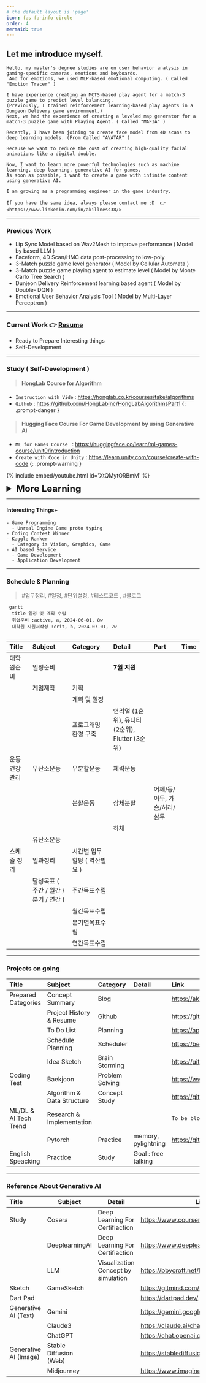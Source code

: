 ```yaml
---
# the default layout is 'page'
icon: fas fa-info-circle
order: 4
mermaid: true
---
```



## Let me introduce myself.

~~~
Hello, my master's degree studies are on user behavior analysis in gaming-specific cameras, emotions and keyboards.
 And for emotions, we used MLP-based emotional computing. ( Called "Emotion Tracer" )

I have experience creating an MCTS-based play agent for a match-3 puzzle game to predict level balancing.
(Previously, I trained reinforcement learning-based play agents in a Dungeon Delivery game environment.)
Next, we had the experience of creating a leveled map generator for a match-3 puzzle game with Playing Agent. ( Called "MAFIA" )

Recently, I have been joining to create face model from 4D scans to deep learning models. (From Called "AVATAR" )

Because we want to reduce the cost of creating high-quality facial animations like a digital double.

Now, I want to learn more powerful technologies such as machine learning, deep learning, generative AI for games.
As soon as possible, i want to create a game with infinite content using generative AI.

I am growing as a programming engineer in the game industry.

If you have the same idea, always please contact me :D  👉 <https://www.linkedin.com/in/akillness38/>
~~~

* * *

### Previous Work
- Lip Sync Model based on Wav2Mesh to improve performance ( Model by based LLM )
- Faceform, 4D Scan/HMC data post-processing to low-poly 
- 3-Match puzzle game level generator ( Model by Cellular Automata )
- 3-Match puzzle game playing agent to estimate level ( Model by Monte Carlo Tree Search  )
- Dunjeon Delivery Reinforcement learning based agent ( Model by Double- DQN )
- Emotional User Behavior Analysis Tool ( Model by Multi-Layer Perceptron )

* * *

### Current Work 👉 [Resume](/assets/pdf/resume.pdf)
- Ready to Prepare Interesting things
- Self-Development

* * *

### Study ( Self-Development )

> #### HongLab Cource for Algorithm
- `Instruction with Vide` : <https://honglab.co.kr/courses/take/algorithms>
- `Github` : <https://github.com/HongLabInc/HongLabAlgorithmsPart1>
{: .prompt-danger }

> #### Hugging Face Course For Game Development by using Generative AI
- `ML for Games Course ` : <https://huggingface.co/learn/ml-games-course/unit0/introduction>
- `Create with Code in Unity` : <https://learn.unity.com/course/create-with-code>
{: .prompt-warning }

{% include embed/youtube.html id='XtQMytORBmM' %}

<details markdown="1">
<summary style= "font-size:24px; line-height:24px; font-weight:bold; cursor:pointer;" > More Learning </summary>

- Learning [Natural Language Processing with Transformers](https://huggingface.co/learn/nlp-course/chapter1/1)
- Learning [Audio Processing with Transformers (Speech-To-Text, Text-To-Speech…)](https://huggingface.co/learn/audio-course/chapter0/introduction)
- Learn to [build Generative AI Applications with Gradio](https://www.deeplearning.ai/short-courses/building-generative-ai-applications-with-gradio/)
  
</details>


* * * 

#### Interesting Things+

~~~
- Game Programming
  - Unreal Engine Game proto typing
- Coding Contest Winner
- Kaggle Ranker
  - Category is Vision, Graphics, Game
- AI based Service
  - Game Development
  - Application Development
~~~ 

* * *

### Schedule & Planning
> #업무정리, #일정, #단위설정, #테스트코드 , #블로그

```mermaid
 gantt
  title 일정 및 계획 수립
  취업준비 :active, a, 2024-06-01, 8w
  대학원 지원서작성 :crit, b, 2024-07-01, 2w
  
```

| Title| Subject| Category | Detail | Part | Time |
| :--- | :--- | :--- | :--- | :--- | :--- |
| 대학원준비 | 일정준비 | | **7월 지원**  | | |
| | 게임제작| 기획 | | | |
| | | 계획 및 일정| | | |
| | | 프로그래밍 환경 구축 | 언리얼 (1순위), 유니티 (2순위), Flutter (3순위)| | |
| 운동 건강 관리 | 무산소운동 | 무분할운동 | 체력운동| | |
| | | 분할운동| 상체분할 | 어께/등/이두, 가슴/허리/삼두 | |
| | | | 하체 | | |
| | 유산소운동 | | | | |
| 스케쥴 정리 | 일과정리 | 시간별 업무 할당 ( 역산필요 ) | | | |
| | 달성목표 ( 주간 / 월간 / 분기 / 연간 ) | 주간목표수립 | | | |
| | | 월간목표수립 | | | |
| | | 분기별목표수립| | | | 
| | | 연간목표수립 | | | |

* * *

### Projects on going

| Title| Subject| Category | Detail | Link | 
| :--- | :--- | :--- | :--- | :--- |
| Prepared Categories | Concept Summary | Blog | | <https://akillness.gihub.io> |
| | Project History & Resume | Github | | <https://github.com/akillness> |
| | To Do List | Planning | | <https://app.todoist.com/app/today> |
| | Schedule Planning | Scheduler | | <https://bear.app/> |
| | Idea Sketch | Brain Storming | | <https://gitmind.com> |
| Coding Test | Baekjoon | Problem Solving | | <https://www.acmicpc.net/step> |
| | Algorithm & Data Structure | Concept Study | | <https://github.com/akillness/Algorithm_Honglab> |
| ML/DL & AI Tech Trend | Research & Implementation | | | `To be blogging..` |
| | Pytorch | Practice | memory, pylightning | <https://github.com/akillness/SPTTC> |
| English Speacking | Practice | Study | Goal : free talking | |


* * *

### Reference About Generative AI

| Title|Subject| Detail|Link|
| :--- | --- | ---  | --- |
| Study | Cosera | Deep Learning For Certifiaction | <https://www.coursera.org/> |
| | DeeplearningAI | Deep Learning For Certifiaction | <https://www.deeplearning.ai/> |
| | LLM | Visualization Concept by simulation | <https://bbycroft.net/llm> |
| Sketch | GameSketch | | <https://gitmind.com/app/docs/msddgwqm> |
| Dart Pad | | | <https://dartpad.dev/> |
| Generative AI (Text) | Gemini | | <https://gemini.google.com/> |
| | Claude3 | | <https://claude.ai/chats> |
| | ChatGPT | | <https://chat.openai.com/> |
| Generative AI (Image) | Stable Diffusion (Web) | | <https://stablediffusionweb.com/> |
| | Midjourney | | <https://www.imagine.art/> |
